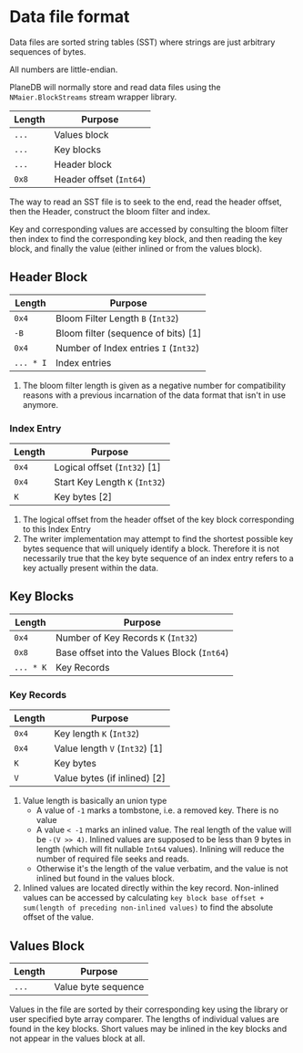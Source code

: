 # Data file format

Data files are sorted string tables (SST) where strings are just arbitrary sequences of bytes.

All numbers are little-endian.

PlaneDB will normally store and read data files using the `NMaier.BlockStreams` stream wrapper library.

| Length | Purpose                 |
| ------ | ----------------------- |
| `...`  | Values block            |
| `...`  | Key blocks              |
| `...`  | Header block            |
| `0x8`  | Header offset (`Int64`) |

The way to read an SST file is to seek to the end, read the header offset, then the Header, construct the bloom filter and index.

Key and corresponding values are accessed by consulting the bloom filter then index to find the corresponding key block, and then reading the key block, and finally the value (either inlined or from the values block).

## Header Block

| Length    | Purpose                               |
| --------- | ------------------------------------- |
| `0x4`     | Bloom Filter Length `B` (`Int32`)     |
| `-B`      | Bloom filter (sequence of bits) \[1]  |
| `0x4`     | Number of Index entries `I` (`Int32`) |
| `... * I` | Index entries                         |

1. The bloom filter length is given as a negative number for compatibility reasons with a previous incarnation of the data format that isn't in use anymore.

### Index Entry

| Length | Purpose                        |
| ------ | ------------------------------ |
| `0x4`  | Logical offset (`Int32`) \[1]  |
| `0x4`  | Start Key Length `K` (`Int32`) |
| `K`    | Key bytes \[2]                 |

1. The logical offset from the header offset of the key block corresponding to this Index Entry
2. The writer implementation may attempt to find the shortest possible key bytes sequence that will uniquely identify a block. Therefore it is not necessarily true that the key byte sequence of an index entry refers to a key actually present within the data.

## Key Blocks

| Length    | Purpose                                     |
| --------- | ------------------------------------------- |
| `0x4`     | Number of Key Records `K` (`Int32`)         |
| `0x8`     | Base offset into the Values Block (`Int64`) |
| `... * K` | Key Records                                 |

### Key Records

| Length | Purpose                         |
| ------ | ------------------------------- |
| `0x4`  | Key length `K` (`Int32`)        |
| `0x4`  | Value length `V` (`Int32`) \[1] |
| `K`    | Key bytes                       |
| `V`    | Value bytes (if inlined) \[2]   |

1. Value length is basically an union type
   - A value of `-1` marks a tombstone, i.e. a removed key. There is no value
   - A value `< -1` marks an inlined value. The real length of the value will be `-(V >> 4)`. Inlined values are supposed to be less than 9 bytes in length (which will fit nullable `Int64` values). Inlining will reduce the number of required file seeks and reads.
   - Otherwise it's the length of the value verbatim, and the value is not inlined but found in the values block.
2. Inlined values are located directly within the key record. Non-inlined values can be accessed by calculating `key block base offset + sum(length of preceding non-inlined values)` to find the absolute offset of the value.

## Values Block

| Length | Purpose             |
| ------ | ------------------- |
| `...`  | Value byte sequence |

Values in the file are sorted by their corresponding key using the library or user specified byte array comparer. The lengths of individual values are found in the key blocks. Short values may be inlined in the key blocks and not appear in the values block at all.
